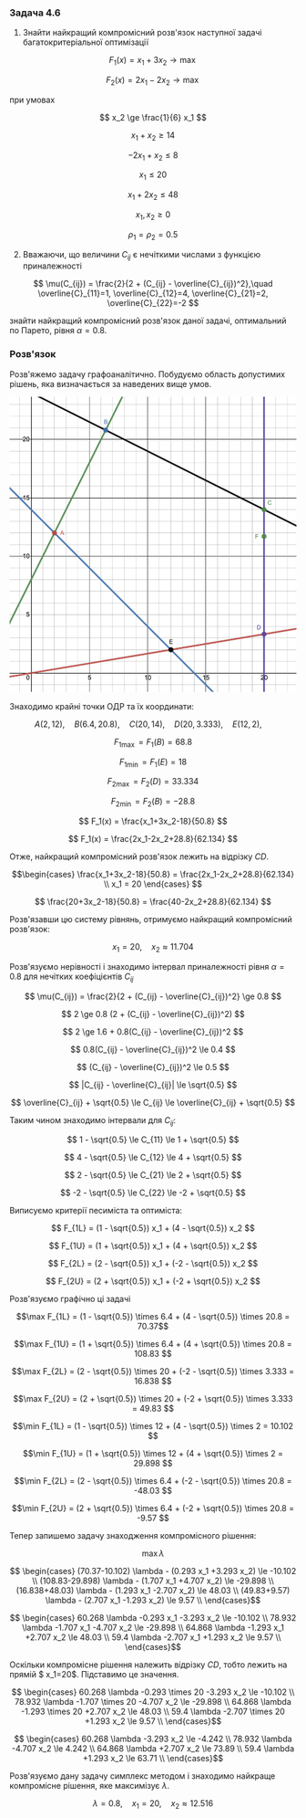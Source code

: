 ### Задача 4.6 

1. Знайти найкращий компромісний розв'язок наступної задачі багатокритеріальної оптимізації 

$$ F_1(x) = x_1 + 3 x_2 \rightarrow \max $$

$$ F_2(x) = 2 x_1 - 2 x_2 \rightarrow \max $$

при умовах 

$$ x_2 \ge \frac{1}{6} x_1 $$

$$ x_1 + x_2 \ge 14 $$

$$ -2 x_1 + x_2 \le 8 $$

$$ x_1 \le 20 $$

$$ x_1 + 2 x_2 \le 48 $$

$$ x_1, x_2 \ge 0 $$

$$ \rho_1 = \rho_2 = 0.5 $$

2. Вважаючи, що величини $C_{ij}$ є нечіткими числами з функцією приналежності
   
$$ \mu(C_{ij}) = \frac{2}{2 + (C_{ij} - \overline{C}_{ij})^2},\quad 
\overline{C}_{11}=1, 
\overline{C}_{12}=4, 
\overline{C}_{21}=2, 
\overline{C}_{22}=-2
$$

знайти найкращий компромісний розв'язок даної задачі, оптимальний по Парето, рівня $\alpha=0.8$. 

### Розв'язок

Розв'яжемо задачу графоаналітично. Побудуємо область допустимих рішень, яка визначається за наведених вище умов.

![](Screenshot%202021-12-25%20at%2021.32.42.png)

Знаходимо крайні точки ОДР та їх координати:

$$ A(2, 12), \quad
B(6.4, 20.8), \quad
C(20, 14), \quad
D(20, 3.333), \quad
E(12, 2), \quad $$

$$ F_{1 \max} = F_1(B) = 68.8 $$

$$ F_{1 \min} = F_1(E) = 18 $$

$$ F_{2 \max} = F_2(D) = 33.334 $$

$$ F_{2 \min} = F_2(B) = -28.8 $$

$$ F_1(x) = \frac{x_1+3x_2-18}{50.8} $$

$$ F_1(x) = \frac{2x_1-2x_2+28.8}{62.134} $$

Отже, найкращий компромісний розв'язок лежить на відрізку $CD$.

$$\begin{cases}
\frac{x_1+3x_2-18}{50.8} = \frac{2x_1-2x_2+28.8}{62.134} \\
x_1 = 20
\end{cases}
$$

$$ \frac{20+3x_2-18}{50.8} = \frac{40-2x_2+28.8}{62.134} $$

Розв'язавши цю систему рівнянь, отримуємо найкращий компромісний розв'язок:

$$ x_1 = 20   , \quad x_2 \approx  11.704  $$


Розв'язуємо нерівності і знаходимо інтервал приналежності рівня $\alpha=0.8$ для нечітких коефіцієнтів $C_{ij}$

$$ \mu(C_{ij}) = \frac{2}{2 + (C_{ij} - \overline{C}_{ij})^2} \ge 0.8 $$

$$ 2 \ge 0.8 (2 + (C_{ij} - \overline{C}_{ij})^2) $$

$$ 2 \ge 1.6 + 0.8(C_{ij} - \overline{C}_{ij})^2 $$

$$ 0.8(C_{ij} - \overline{C}_{ij})^2 \le 0.4 $$

$$ (C_{ij} - \overline{C}_{ij})^2 \le 0.5 $$

$$ |C_{ij} - \overline{C}_{ij}| \le \sqrt{0.5} $$

$$ \overline{C}_{ij} + \sqrt{0.5} \le C_{ij} \le \overline{C}_{ij} + \sqrt{0.5} $$

Таким чином знаходимо інтервали для $C_{ij}$:

$$ 1 - \sqrt{0.5} \le C_{11} \le 1 + \sqrt{0.5} $$

$$ 4 - \sqrt{0.5} \le C_{12} \le 4 + \sqrt{0.5} $$

$$ 2 - \sqrt{0.5} \le C_{21} \le 2 + \sqrt{0.5} $$

$$ -2 - \sqrt{0.5} \le C_{22} \le -2 + \sqrt{0.5} $$

Виписуємо критерії песиміста та оптиміста:

$$ F_{1L} = (1 - \sqrt{0.5}) x_1 + (4 - \sqrt{0.5}) x_2 $$

$$ F_{1U} = (1 + \sqrt{0.5}) x_1 + (4 + \sqrt{0.5}) x_2 $$

$$ F_{2L} = (2 - \sqrt{0.5}) x_1 + (-2 - \sqrt{0.5}) x_2 $$

$$ F_{2U} = (2 + \sqrt{0.5}) x_1 + (-2 + \sqrt{0.5}) x_2 $$

Розв'язуємо графічно ці задачі

$$\max F_{1L} = (1 - \sqrt{0.5}) \times 6.4 + (4 - \sqrt{0.5}) \times 20.8 = 70.37$$

$$\max F_{1U} = (1 + \sqrt{0.5}) \times 6.4 + (4 + \sqrt{0.5}) \times 20.8 = 108.83 $$

$$\max F_{2L} = (2 - \sqrt{0.5}) \times 20 + (-2 - \sqrt{0.5}) \times 3.333 = 16.838 $$

$$\max F_{2U} = (2 + \sqrt{0.5}) \times 20 + (-2 + \sqrt{0.5}) \times 3.333 = 49.83 $$

$$\min F_{1L} = (1 - \sqrt{0.5}) \times 12 + (4 - \sqrt{0.5}) \times 2 = 10.102 $$

$$\min F_{1U} = (1 + \sqrt{0.5}) \times 12 + (4 + \sqrt{0.5}) \times 2 = 29.898 $$

$$\min F_{2L} = (2 - \sqrt{0.5}) \times 6.4 + (-2 - \sqrt{0.5}) \times 20.8 = -48.03 $$

$$\min F_{2U} = (2 + \sqrt{0.5}) \times 6.4 + (-2 + \sqrt{0.5}) \times 20.8 = -9.57 $$

Тепер запишемо задачу знаходження компромісного рішення:

$$ \max \lambda $$

$$ \begin{cases}
(70.37-10.102) \lambda - (0.293 x_1 +3.293 x_2) \le -10.102 \\
(108.83-29.898) \lambda - (1.707 x_1 +4.707 x_2) \le -29.898 \\
(16.838+48.03) \lambda - (1.293 x_1 -2.707 x_2) \le 48.03 \\
(49.83+9.57) \lambda - (2.707 x_1 -1.293 x_2) \le 9.57 \\
\end{cases}$$

$$ \begin{cases}
60.268 \lambda -0.293 x_1 -3.293 x_2 \le -10.102 \\
78.932 \lambda -1.707 x_1 -4.707 x_2 \le -29.898 \\
64.868 \lambda -1.293 x_1 +2.707 x_2 \le 48.03 \\
59.4 \lambda -2.707 x_1 +1.293 x_2 \le 9.57 \\
\end{cases}$$

Оскільки компромісне рішення належить відрізку $CD$, тобто лежить на прямій $ x_1=20$. Підставимо це значення.


$$ \begin{cases}
60.268 \lambda -0.293 \times 20 -3.293 x_2 \le -10.102 \\
78.932 \lambda -1.707 \times 20 -4.707 x_2 \le -29.898 \\
64.868 \lambda -1.293 \times 20 +2.707 x_2 \le 48.03   \\
59.4 \lambda   -2.707 \times 20 +1.293 x_2 \le 9.57    \\
\end{cases}$$


$$ \begin{cases}
60.268 \lambda  -3.293 x_2 \le -4.242 \\
78.932 \lambda  -4.707 x_2 \le 4.242 \\
64.868 \lambda  +2.707 x_2 \le 73.89 \\
59.4 \lambda    +1.293 x_2 \le 63.71 \\
\end{cases}$$

Розв'язуємо дану задачу симплекс методом і знаходимо найкраще компромісне рішення, яке максимізує $\lambda$.

$$ \lambda = 0.8  ,\quad x_1 =20   ,\quad x_2 \approx 12.516   $$